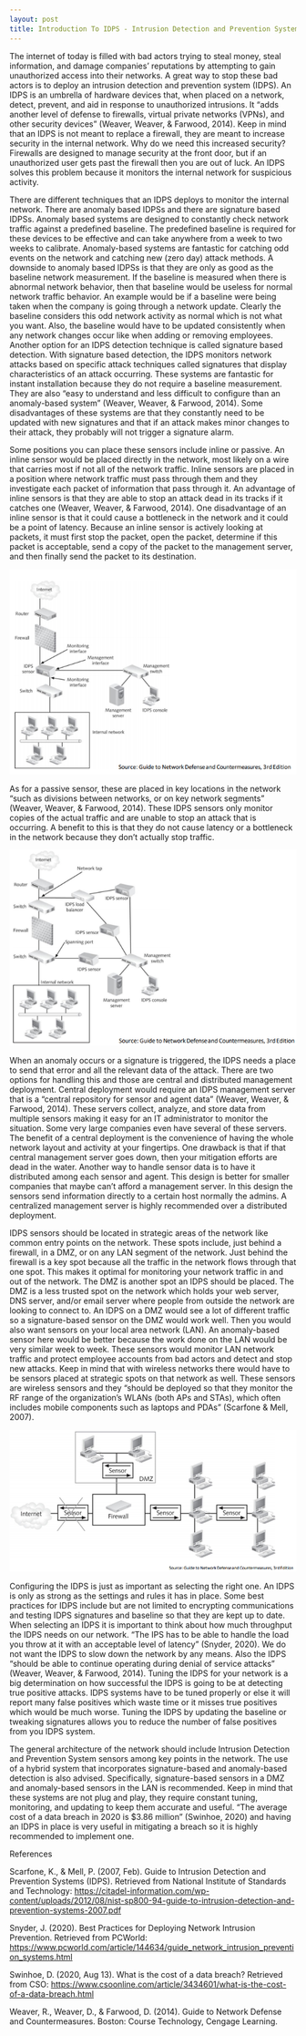 ```yaml
---
layout: post
title: Introduction To IDPS - Intrusion Detection and Prevention Systems
---
```



  The internet of today is filled with bad actors trying to steal money, steal information, and damage companies’ reputations by attempting to gain unauthorized access into their networks. A great way to stop these bad actors is to deploy an intrusion detection and prevention system (IDPS). An IDPS is an umbrella of hardware devices that, when placed on a network, detect, prevent, and aid in response to unauthorized intrusions. It “adds another level of defense to firewalls, virtual private networks (VPNs), and other security devices” (Weaver, Weaver, & Farwood, 2014). Keep in mind that an IDPS is not meant to replace a firewall, they are meant to increase security in the internal network. Why do we need this increased security? Firewalls are designed to manage security at the front door, but if an unauthorized user gets past the firewall then you are out of luck. An IDPS solves this problem because it monitors the internal network for suspicious activity.

  There are different techniques that an IDPS deploys to monitor the internal network. There are anomaly based IDPSs and there are signature based IDPSs. Anomaly based systems are designed to constantly check network traffic against a predefined baseline. The predefined baseline is required for these devices to be effective and can take anywhere from a week to two weeks to calibrate. Anomaly-based systems are fantastic for catching odd events on the network and catching new (zero day) attack methods. A downside to anomaly based IDPSs is that they are only as good as the baseline network measurement. If the baseline is measured when there is abnormal network behavior, then that baseline would be useless for normal network traffic behavior. An example would be if a baseline were being taken when the company is going through a network update. Clearly the baseline considers this odd network activity as normal which is not what you want. Also, the baseline would have to be updated consistently when any network changes occur like when adding or removing employees. Another option for an IDPS detection technique is called signature based detection. With signature based detection, the IDPS monitors network attacks based on specific attack techniques called signatures that display characteristics of an attack occurring. These systems are fantastic for instant installation because they do not require a baseline measurement. They are also “easy to understand and less difficult to configure than an anomaly-based system” (Weaver, Weaver, & Farwood, 2014). Some disadvantages of these systems are that they constantly need to be updated with new signatures and that if an attack makes minor changes to their attack, they probably will not trigger a signature alarm. 

  Some positions you can place these sensors include inline or passive. An inline sensor would be placed directly in the network, most likely on a wire that carries most if not all of the network traffic. Inline sensors are placed in a position where network traffic must pass through them and they investigate each packet of information that pass through it. An advantage of inline sensors is that they are able to stop an attack dead in its tracks if it catches one (Weaver, Weaver, & Farwood, 2014). One disadvantage of an inline sensor is that it could cause a bottleneck in the network and it could be a point of latency. Because an inline sensor is actively looking at packets, it must first stop the packet, open the packet, determine if this packet is acceptable, send a copy of the packet to the management server, and then finally send the packet to its destination. 

![InlineSensor](/images/PositioningAnInlineSensor.PNG "Inline")

  As for a passive sensor, these are placed in key locations in the network “such as divisions between networks, or on key network segments” (Weaver, Weaver, & Farwood, 2014). These IDPS sensors only monitor copies of the actual traffic and are unable to stop an attack that is occurring. A benefit to this is that they do not cause latency or a bottleneck in the network because they don’t actually stop traffic. 

![PassiveSensor](/images/PositioningAPassiveSensor.PNG "Passive")

  When an anomaly occurs or a signature is triggered, the IDPS needs a place to send that error and all the relevant data of the attack. There are two options for handling this and those are central and distributed management deployment. Central deployment would require an IDPS management server that is a “central repository for sensor and agent data” (Weaver, Weaver, & Farwood, 2014). These servers collect, analyze, and store data from multiple sensors making it easy for an IT administrator to monitor the situation. Some very large companies even have several of these servers. The benefit of a central deployment is the convenience of having the whole network layout and activity at your fingertips. One drawback is that if that central management server goes down, then your mitigation efforts are dead in the water. Another way to handle sensor data is to have it distributed among each sensor and agent. This design is better for smaller companies that maybe can’t afford a management server. In this design the sensors send information directly to a certain host normally the admins. A centralized management server is highly recommended over a distributed deployment.

  IDPS sensors should be located in strategic areas of the network like common entry points on the network. These spots include, just behind a firewall, in a DMZ, or on any LAN segment of the network. Just behind the firewall is a key spot because all the traffic in the network flows through that one spot. This makes it optimal for monitoring your network traffic in and out of the network. The DMZ is another spot an IDPS should be placed. The DMZ is a less trusted spot on the network which holds your web server, DNS server, and/or email server where people from outside the network are looking to connect to. An IDPS on a DMZ would see a lot of different traffic so a signature-based sensor on the DMZ would work well. Then you would also want sensors on your local area network (LAN). An anomaly-based sensor here would be better because the work done on the LAN would be very similar week to week. These sensors would monitor LAN network traffic and protect employee accounts from bad actors and detect and stop new attacks. Keep in mind that with wireless networks there would have to be sensors placed at strategic spots on that network as well. These sensors are wireless sensors and they “should be deployed so that they monitor the RF range of the organization’s WLANs (both APs and STAs), which often includes mobile components such as laptops and PDAs” (Scarfone & Mell, 2007). 

![IDPSPositioning](/images/IDPSSensorPositioning.PNG "IDPS Positioning")

  Configuring the IDPS is just as important as selecting the right one. An IDPS is only as strong as the settings and rules it has in place. Some best practices for IDPS include but are not limited to encrypting communications and testing IDPS signatures and baseline so that they are kept up to date. When selecting an IDPS it is important to think about how much throughput the IDPS needs on our network. “The IPS has to be able to handle the load you throw at it with an acceptable level of latency” (Snyder, 2020). We do not want the IDPS to slow down the network by any means. Also the IDPS “should be able to continue operating during denial of service attacks” (Weaver, Weaver, & Farwood, 2014). Tuning the IDPS for your network is a big determination on how successful the IDPS is going to be at detecting true positive attacks. IDPS systems have to be tuned properly or else it will report many false positives which waste time or it misses true positives which would be much worse. Tuning the IDPS by updating the baseline or tweaking signatures allows you to reduce the number of false positives from you IDPS system. 
  
  The general architecture of the network should include Intrusion Detection and Prevention System sensors among key points in the network. The use of a hybrid system that incorporates signature-based and anomaly-based detection is also advised. Specifically, signature-based sensors in a DMZ and anomaly-based sensors in the LAN is recommended. Keep in mind that these systems are not plug and play, they require constant tuning, monitoring, and updating to keep them accurate and useful. “The average cost of a data breach in 2020 is $3.86 million” (Swinhoe, 2020) and having an IDPS in place is very useful in mitigating a breach so it is highly recommended to implement one.


References

Scarfone, K., & Mell, P. (2007, Feb). Guide to Intrusion Detection and Prevention Systems (IDPS). Retrieved from National Institute of Standards and Technology: https://citadel-information.com/wp-content/uploads/2012/08/nist-sp800-94-guide-to-intrusion-detection-and-prevention-systems-2007.pdf

Snyder, J. (2020). Best Practices for Deploying Network Intrusion Prevention. Retrieved from PCWorld:             https://www.pcworld.com/article/144634/guide_network_intrusion_prevention_systems.html

Swinhoe, D. (2020, Aug 13). What is the cost of a data breach? Retrieved from CSO: https://www.csoonline.com/article/3434601/what-is-the-cost-of-a-data-breach.html

Weaver, R., Weaver, D., & Farwood, D. (2014). Guide to Network Defense and Countermeasures. Boston: Course Technology, Cengage Learning.



